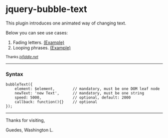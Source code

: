 # jquery-bubble-text

This plugin introduces one animated way of changing text.

Below you can see use cases:

1. Fading letters. [(Example)](https://jsfiddle.net/5c5bkkgu/1/)
2. Looping phrases. [(Example)](https://jsfiddle.net/amf6ktpy/7/)

<sup>Thanks [_jsfiddle.net_](https://jsfiddle.net/)</sup>

---

### Syntax

    bubbleText({
        element: $element,        // mandatory, must be one DOM leaf node
        newText: 'new Text',      // mandatory, must be one string
        speed: 5000,              // optional, default: 2000
        callback: function(){}    // optional
    });

---

Thanks for visiting,

Guedes, Washington L.
